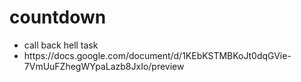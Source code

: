 # countdown
<ul><li>call back hell task</li>
<li>https://docs.google.com/document/d/1KEbKSTMBKoJt0dqGVie-7VmUuFZhegWYpaLazb8JxIo/preview</li></ul>
